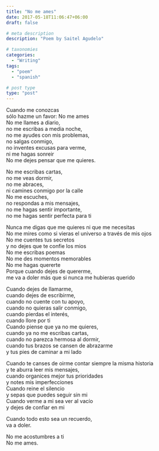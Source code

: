 ```yaml
---
title: "No me ames"
date: 2017-05-18T11:06:47+06:00
draft: false

# meta description
description: "Poem by Saitel Agudelo"

# taxonomies
categories: 
  - "Writing"
tags:
  - "poem"
  - "spanish"

# post type
type: "post"
---
```


Cuando me conozcas \
sólo hazme un favor: No me ames \
No me llames a diario, \
no me escribas a media noche, \
no me ayudes con mis problemas, \
no salgas conmigo, \
no inventes excusas para verme, \
ni me hagas sonreir \
No me dejes pensar que me quieres. 

No me escribas cartas, \
no me veas dormir, \
no me abraces, \
ni camines conmigo por la calle \
No me escuches, \
no respondas a mis mensajes, \
no me hagas sentir importante, \
no me hagas sentir perfecta para ti

Nunca me digas que me quieres ni que me necesitas \
No me mires como si vieras el universo a través de mis ojos \
No me cuentes tus secretos \
y no dejes que te confie los mios \
No me escribas poemas \
No me des momentos memorables \
No me hagas quererte \
Porque cuando dejes de quererme, \
me va a doler más que si nunca me hubieras querido

Cuando dejes de llamarme, \
cuando dejes de escribirme, \
cuando no cuente con tu apoyo, \
cuando no quieras salir conmigo, \
cuando pierdas el interés, \
cuando llore por ti \
Cuando piense que ya no me quieres, \
cuando ya no me escribas cartas, \
cuando no parezca hermosa al dormir, \
cuando tus brazos se cansen de abrazarme \
y tus pies de caminar a mi lado

Cuando te canses de oirme contar siempre la misma historia \
y te aburra leer mis mensajes, \
cuando organices mejor tus prioridades \
y notes mis imperfecciones \
Cuando reine el silencio \
y sepas que puedes seguir sin mi \
Cuando verme a mi sea ver al vacío \
y dejes de confiar en mi 

Cuando todo esto sea un recuerdo, \
va a doler.

No me acostumbres a ti \
No me ames.

